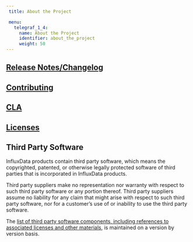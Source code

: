 ```yaml
---
 title: About the Project

 menu:
   telegraf_1_4:
     name: About the Project
     identifier: about_the_project
     weight: 50
---
```

## [Release Notes/Changelog](/telegraf/v1.4/about_the_project/release-notes-changelog/)

## [Contributing](https://github.com/influxdata/telegraf/blob/master/CONTRIBUTING.md)

## [CLA](https://influxdata.com/community/cla/)

## [Licenses](https://github.com/influxdata/telegraf/blob/master/LICENSE)

## <a name="third_party">Third Party Software</a>
InfluxData products contain third party software, which means the copyrighted, patented, or otherwise legally protected
software of third parties that is incorporated in InfluxData products.

Third party suppliers make no representation nor warranty with respect to such third party software or any portion thereof.
Third party suppliers assume no liability for any claim that might arise with respect to such third party software, nor for a
customer’s use of or inability to use the third party software.

The [list of third party software components, including references to associated licenses and other materials](https://github.com/influxdata/telegraf/blob/release-1.4/docs/LICENSE_OF_DEPENDENCIES.md), is maintained on a version by version basis.
